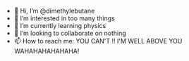 - 👋 Hi, I’m @dimethylebutane
- 👀 I’m interested in too many things
- 🌱 I’m currently learning physics
- 💞️ I’m looking to collaborate on nothing
- 📫 How to reach me: YOU CAN'T !! I'M WELL ABOVE YOU WAHAHAHAHAHAHA!

<!---
dymethylebutane/dymethylebutane is a ✨ special ✨ repository because its `README.md` (this file) appears on your GitHub profile.
You can click the Preview link to take a look at your changes.
--->
